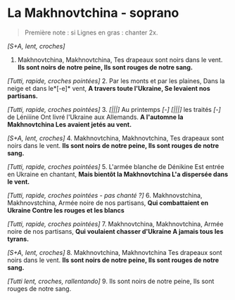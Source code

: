 # La Makhnovtchina - soprano

> Première note : si
Lignes en gras : chanter 2x.

*[S+A, lent, croches]*
1. Makhnovtchina, Makhnovtchina, 
Tes drapeaux sont noirs dans le vent. 
__Ils sont noirs de notre peine, 
Ils sont rouges de notre sang.__  

*[Tutti, rapide, croches pointées]*
2. Par les monts et par les plaines, 
Dans la neige et dans le*[-e]* vent, 
__A travers toute l'Ukraine, 
Se levaient nos partisans.__  

*[Tutti, rapide, croches pointées]*
3. *[|||]* Au printemps *[-]* *[|||]* les traités *[-]* de Léniiine
Ont livré l'Ukraine aux Allemands. 
__A l'automne la Makhnovtchina 
Les avaient jetés au vent.__  

*[S+A, lent, croches]*
4. Makhnovtchina, Makhnovtchina, 
Tes drapeaux sont noirs dans le vent. 
__Ils sont noirs de notre peine, 
Ils sont rouges de notre sang.__  

*[Tutti, rapide, croches pointées]*
5. L'armée blanche de Dénikine
Est entrée en Ukraine en chantant, 
__Mais bientôt la Makhnovtchina 
L'a dispersée dans le vent.__  

*[Tutti, rapide, croches pointées - pas chanté ?]*
6. Makhnovstchina, Makhnovstchina,
Armée noire de nos partisans,
__Qui combattaient en Ukraine
Contre les rouges et les blancs__  

*[Tutti, rapide, croches pointées]*
7. Makhnovtchina, Makhnovtchina, 
Armée noire de nos partisans, 
__Qui voulaient chasser d'Ukraine 
A jamais tous les tyrans.__  

*[S+A, lent, croches]*
8. Makhnovtchina, Makhnovtchina 
Tes drapeaux sont noirs dans le vent. 
__Ils sont noirs de notre peine, 
Ils sont rouges de notre sang.__  

*[Tutti lent, croches, rallentando]*
9. Ils sont noirs de notre peine, 
Ils sont rouges de notre sang.
